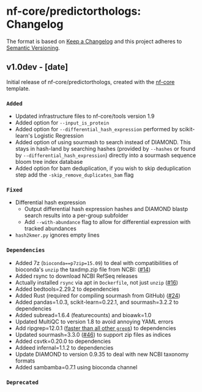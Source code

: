 # nf-core/predictorthologs: Changelog

The format is based on [Keep a Changelog](http://keepachangelog.com/en/1.0.0/)
and this project adheres to [Semantic Versioning](http://semver.org/spec/v2.0.0.html).

## v1.0dev - [date]

Initial release of nf-core/predictorthologs, created with the [nf-core](http://nf-co.re/) template.

### `Added`

- Updated infrastructure files to nf-core/tools version 1.9
- Added option for `--input_is_protein`
- Added option for `--differential_hash_expression` performed by scikit-learn's Logistic Regression
- Added option of using sourmash to search instead of DIAMOND. This stays in hash-land by searching hashes (provided by `--hashes` or found by `--differential_hash_expression`) directly into a sourmash sequence bloom tree index database
- Added option for bam deduplication, if you wish to skip deduplication step add the `-skip_remove_duplicates_bam` flag

### `Fixed`

- Differential hash expression
  - Output differential hash expression hashes and DIAMOND blastp search results into a per-group subfolder
  - Add `--with-abundance` flag to allow for differential expression with tracked abundances
- `hash2kmer.py` ignores empty lines

### `Dependencies`

- Added 7z (`bioconda==p7zip=15.09`) to deal with compatibilities of bioconda's `unzip` the taxdmp.zip file from NCBI: ([#14](https://github.com/czbiohub/nf-predictorthologs/issues/14))
- Added rsync to download NCBI RefSeq releases
- Actually installed `rsync` via apt in `Dockerfile`, not just `unzip` ([#16](https://github.com/czbiohub/nf-predictorthologs/pull/16))
- Added bedtools=2.29.2 to dependencies
- Added Rust (required for compiling sourmash from GitHub) ([#24](https://github.com/czbiohub/nf-predictorthologs/pull/24))
- Added pandas=1.0.3, scikit-learn=0.22.1, and sourmash=3.2.2 to dependencies
- Added subread=1.6.4 (featurecounts) and bioawk=1.0
- Updated MultiQC to version 1.8 to avoid annoying YAML errors
- Add ripgrep=12.0.1 ([faster than all other `grep`s](https://blog.burntsushi.net/ripgrep/)) to dependencies
- Updated sourmash=3.3.0 ([#46](https://github.com/czbiohub/nf-predictorthologs/pull/46)) to support zip files as indices
- Added csvtk=0.20.0 to dependencies
- Addeed infernal=1.1.2 to dependencies
- Update DIAMOND to version 0.9.35 to deal with new NCBI taxonomy formats
- Added sambamba=0.7.1 using bioconda channel

### `Deprecated`
